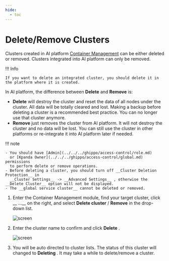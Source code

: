 ```yaml
---
hide:
  - toc
---
```


# Delete/Remove Clusters

Clusters created in AI platform [Container Management](../../intro/index.md) can be either deleted or removed. Clusters integrated into AI platform can only be removed.

!!! Info

    If you want to delete an integrated cluster, you should delete it in the platform where it is created.

In AI platform, the difference between __Delete__ and __Remove__ is:

- __Delete__ will destroy the cluster and reset the data of all nodes under the cluster. All data will be totally cleared and lost. Making a backup before deleting a cluster is a recommended best practice. You can no longer use that cluster anymore.
- __Remove__ just removes the cluster from AI platform. It will not destroy the cluster and no data will be lost. You can still use the cluster in other platforms or re-integrate it into AI platform later if needed.

!!! note

    - You should have [Admin](../../../ghippo/access-control/role.md)
      or [Kpanda Owner](../../../ghippo/access-control/global.md) permissions
      to perform delete or remove operations.
    - Before deleting a cluster, you should turn off __Cluster Deletion Protection__ in
      __Cluster Settings__ -> __Advanced Settings__ , otherwise the __Delete Cluster__ option will not be displayed.
    - The __global service cluster__ cannot be deleted or removed.

1. Enter the Container Management module, find your target cluster, click __ ...__ on the right,
   and select __Delete cluster__ / __Remove__ in the drop-down list.

    ![screen](https://docs.daocloud.io/daocloud-docs-images/docs/en/docs/kpanda/images/cluster-delete01.png)

2. Enter the cluster name to confirm and click __Delete__ .

    ![screen](https://docs.daocloud.io/daocloud-docs-images/docs/en/docs/kpanda/images/cluster-delete02.png)

3. You will be auto directed to cluster lists. The status of this cluster will changed to __Deleting__ . It may take a while to delete/remove a cluster.
